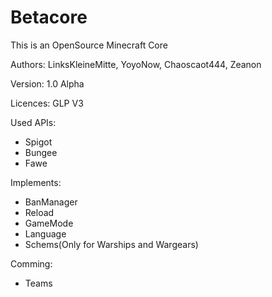 # Betacore
This is an OpenSource Minecraft Core

Authors: LinksKleineMitte, YoyoNow, Chaoscaot444, Zeanon

Version: 1.0 Alpha

Licences: GLP V3

Used APIs:
* Spigot
* Bungee
* Fawe

Implements:
* BanManager
* Reload
* GameMode
* Language
* Schems(Only for Warships and Wargears)
  
Comming:
* Teams
